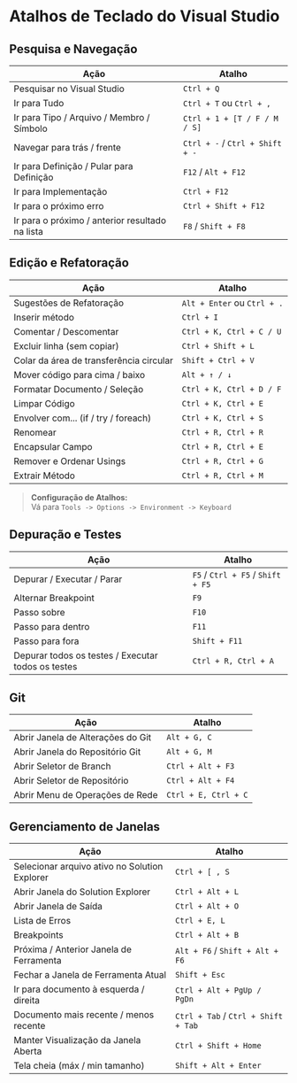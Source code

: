 # Atalhos de Teclado do Visual Studio

## Pesquisa e Navegação

| Ação | Atalho |
|-------|--------|
| Pesquisar no Visual Studio | `Ctrl + Q` |
| Ir para Tudo | `Ctrl + T` ou `Ctrl + ,` |
| Ir para Tipo / Arquivo / Membro / Símbolo | `Ctrl + 1 + [T / F / M / S]` |
| Navegar para trás / frente | `Ctrl + -` / `Ctrl + Shift + -` |
| Ir para Definição / Pular para Definição | `F12` / `Alt + F12` |
| Ir para Implementação | `Ctrl + F12` |
| Ir para o próximo erro | `Ctrl + Shift + F12` |
| Ir para o próximo / anterior resultado na lista | `F8` / `Shift + F8` |

## Edição e Refatoração

| Ação | Atalho |
|-------|--------|
| Sugestões de Refatoração | `Alt + Enter` ou `Ctrl + .` |
| Inserir método | `Ctrl + I` |
| Comentar / Descomentar | `Ctrl + K, Ctrl + C / U` |
| Excluir linha (sem copiar) | `Ctrl + Shift + L` |
| Colar da área de transferência circular | `Shift + Ctrl + V` |
| Mover código para cima / baixo | `Alt + ↑ / ↓` |
| Formatar Documento / Seleção | `Ctrl + K, Ctrl + D / F` |
| Limpar Código | `Ctrl + K, Ctrl + E` |
| Envolver com... (if / try / foreach) | `Ctrl + K, Ctrl + S` |
| Renomear | `Ctrl + R, Ctrl + R` |
| Encapsular Campo | `Ctrl + R, Ctrl + E` |
| Remover e Ordenar Usings | `Ctrl + R, Ctrl + G` |
| Extrair Método | `Ctrl + R, Ctrl + M` |

> **Configuração de Atalhos:**  
> Vá para `Tools -> Options -> Environment -> Keyboard`

## Depuração e Testes

| Ação | Atalho |
|-------|--------|
| Depurar / Executar / Parar | `F5` / `Ctrl + F5` / `Shift + F5` |
| Alternar Breakpoint | `F9` |
| Passo sobre | `F10` |
| Passo para dentro | `F11` |
| Passo para fora | `Shift + F11` |
| Depurar todos os testes / Executar todos os testes | `Ctrl + R, Ctrl + A` |

## Git

| Ação | Atalho |
|-------|--------|
| Abrir Janela de Alterações do Git | `Alt + G, C` |
| Abrir Janela do Repositório Git | `Alt + G, M` |
| Abrir Seletor de Branch | `Ctrl + Alt + F3` |
| Abrir Seletor de Repositório | `Ctrl + Alt + F4` |
| Abrir Menu de Operações de Rede | `Ctrl + E, Ctrl + C` |

## Gerenciamento de Janelas

| Ação | Atalho |
|-------|--------|
| Selecionar arquivo ativo no Solution Explorer | `Ctrl + [ , S` |
| Abrir Janela do Solution Explorer | `Ctrl + Alt + L` |
| Abrir Janela de Saída | `Ctrl + Alt + O` |
| Lista de Erros | `Ctrl + E, L` |
| Breakpoints | `Ctrl + Alt + B` |
| Próxima / Anterior Janela de Ferramenta | `Alt + F6` / `Shift + Alt + F6` |
| Fechar a Janela de Ferramenta Atual | `Shift + Esc` |
| Ir para documento à esquerda / direita | `Ctrl + Alt + PgUp / PgDn` |
| Documento mais recente / menos recente | `Ctrl + Tab` / `Ctrl + Shift + Tab` |
| Manter Visualização da Janela Aberta | `Ctrl + Shift + Home` |
| Tela cheia (máx / min tamanho) | `Shift + Alt + Enter` |
